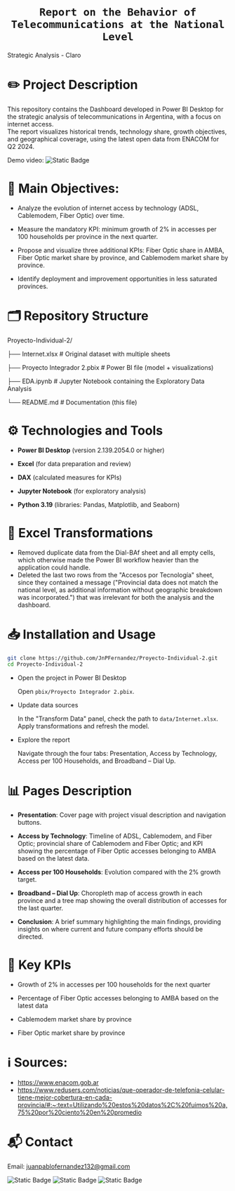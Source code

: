 # <h1 align="center">**`Report on the Behavior of Telecommunications at the National Level`**</h1>

 Strategic Analysis - Claro 

# ✏️ Project Description
This repository contains the Dashboard developed in Power BI Desktop for the strategic analysis of telecommunications in Argentina, with a focus on internet access.  
The report visualizes historical trends, technology share, growth objectives, and geographical coverage, using the latest open data from ENACOM for Q2 2024.

Demo video: ![Static Badge](https://img.shields.io/badge/Youtube-darkred?link=https%3A%2F%2Fwww.youtube.com/watch?v=JAiNO_7fRrk) 

# 🔎 Main Objectives:

- Analyze the evolution of internet access by technology (ADSL, Cablemodem, Fiber Optic) over time.

- Measure the mandatory KPI: minimum growth of 2% in accesses per 100 households per province in the next quarter.

- Propose and visualize three additional KPIs: Fiber Optic share in AMBA, Fiber Optic market share by province, and Cablemodem market share by province.

- Identify deployment and improvement opportunities in less saturated provinces.

# 🗂️ Repository Structure

Proyecto-Individual-2/

├── Internet.xlsx         # Original dataset with multiple sheets

├── Proyecto Integrador 2.pbix   # Power BI file (model + visualizations)

├── EDA.ipynb             # Jupyter Notebook containing the Exploratory Data Analysis

└── README.md             # Documentation (this file)

# ⚙️ Technologies and Tools

- **Power BI Desktop** (version 2.139.2054.0 or higher)

- **Excel** (for data preparation and review)

- **DAX** (calculated measures for KPIs)

- **Jupyter Notebook** (for exploratory analysis)

- **Python 3.19** (libraries: Pandas, Matplotlib, and Seaborn)

# 🔁 Excel Transformations

- Removed duplicate data from the Dial-BAf sheet and all empty cells, which otherwise made the Power BI workflow heavier than the application could handle.  
- Deleted the last two rows from the "Accesos por Tecnología" sheet, since they contained a message ("Provincial data does not match the national level, as additional information without geographic breakdown was incorporated.") that was irrelevant for both the analysis and the dashboard.

# 📥 Installation and Usage

```bash
git clone https://github.com/JnPFernandez/Proyecto-Individual-2.git
cd Proyecto-Individual-2
````

- Open the project in Power BI Desktop  

  Open `pbix/Proyecto Integrador 2.pbix`.

- Update data sources  

  In the "Transform Data" panel, check the path to `data/Internet.xlsx`.  
  Apply transformations and refresh the model.

- Explore the report  

  Navigate through the four tabs: Presentation, Access by Technology, Access per 100 Households, and Broadband – Dial Up.

# 📊 Pages Description

- **Presentation**: Cover page with project visual description and navigation buttons.  

- **Access by Technology**: Timeline of ADSL, Cablemodem, and Fiber Optic; provincial share of Cablemodem and Fiber Optic; and KPI showing the percentage of Fiber Optic accesses belonging to AMBA based on the latest data.  

- **Access per 100 Households**: Evolution compared with the 2% growth target.  

- **Broadband – Dial Up**: Choropleth map of access growth in each province and a tree map showing the overall distribution of accesses for the last quarter.  

- **Conclusion**: A brief summary highlighting the main findings, providing insights on where current and future company efforts should be directed.  

# 🎯 Key KPIs

- Growth of 2% in accesses per 100 households for the next quarter  

- Percentage of Fiber Optic accesses belonging to AMBA based on the latest data  

- Cablemodem market share by province  

- Fiber Optic market share by province  

# ℹ️ Sources:

- https://www.enacom.gob.ar  
- https://www.redusers.com/noticias/que-operador-de-telefonia-celular-tiene-mejor-cobertura-en-cada-provincia/#:~:text=Utilizando%20estos%20datos%2C%20fuimos%20a,75%20por%20ciento%20en%20promedio

# 📬 Contact

Email: juanpablofernandez132@gmail.com

![Static Badge](https://img.shields.io/badge/LinkedIn-blue?link=https%3A%2F%2Fwww.linkedin.com%2Fin%2Fjpfv2%2F) ![Static Badge](https://img.shields.io/badge/Youtube-darkred?link=https%3A%2F%2Fwww.youtube.com%2F%40JuanPabloFern%25C3%25A1ndez-e6e) ![Static Badge](https://img.shields.io/badge/Notion-black?link=https%3A%2F%2Fsecond-wave-17e.notion.site%2FJuan-Pablo-Fern-ndez-Data-Analytics-Portfolio-2294eeb9829e80c39fb7e702609719a7)
